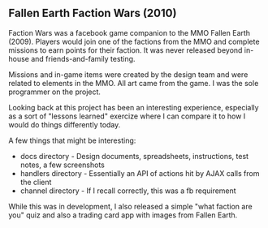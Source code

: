 ## Fallen Earth Faction Wars (2010)
Faction Wars was a facebook game companion to the MMO Fallen Earth (2009). Players would join one of the factions from the MMO and complete missions to earn points for their faction. It was never released beyond in-house and friends-and-family testing.

Missions and in-game items were created by the design team and were related to elements in the MMO. All art came from the game. I was the sole programmer on the project.

Looking back at this project has been an interesting experience, especially as a sort of "lessons learned" exercize where I can compare it to how I would do things differently today.

A few things that might be interesting:
- docs directory - Design documents, spreadsheets, instructions, test notes, a few screenshots
- handlers directory - Essentially an API of actions hit by AJAX calls from the client
- channel directory - If I recall correctly, this was a fb requirement

While this was in development, I also released a simple "what faction are you" quiz and also a trading card app with images from Fallen Earth.
